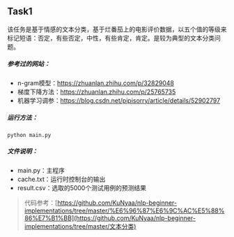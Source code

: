 ## Task1

该任务是基于情感的文本分类，基于烂番茄上的电影评价数据，以五个值的等级来标记短语：否定，有些否定，中性，有些肯定，肯定。是较为典型的文本分类问题。

##### 参考过的网站：

- n-gram模型：https://zhuanlan.zhihu.com/p/32829048
- 梯度下降方法：https://zhuanlan.zhihu.com/p/25765735
- 机器学习调参：https://blog.csdn.net/pipisorry/article/details/52902797

##### 运行方法：

```
python main.py
```

##### 文件说明：

- main.py：主程序
- cache.txt：运行时控制台的输出
- result.csv：选取的5000个测试用例的预测结果



>  代码参考：[https://github.com/KuNyaa/nlp-beginner-implementations/tree/master/%E6%96%87%E6%9C%AC%E5%88%86%E7%B1%BB](https://github.com/KuNyaa/nlp-beginner-implementations/tree/master/文本分类)

